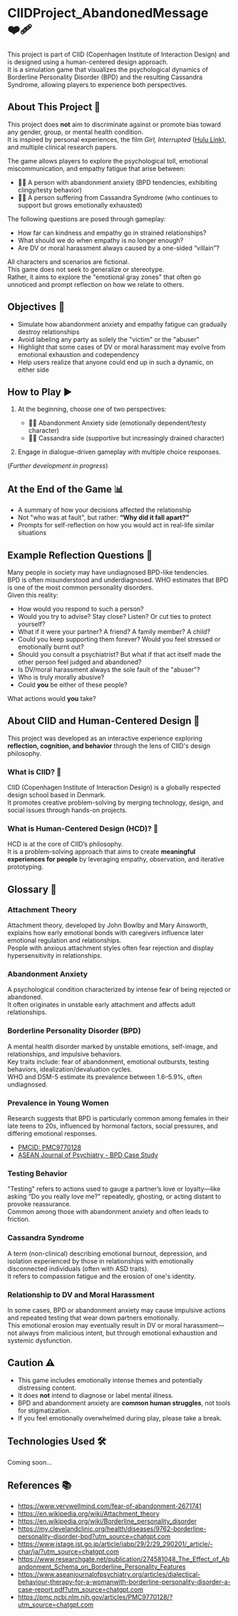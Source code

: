 # CIIDProject_AbandonedMessage ❤️‍🩹

This project is part of CIID (Copenhagen Institute of Interaction Design) and is designed using a human-centered design approach.  
It is a simulation game that visualizes the psychological dynamics of Borderline Personality Disorder (BPD) and the resulting Cassandra Syndrome, allowing players to experience both perspectives.

## About This Project 🛑

This project does **not** aim to discriminate against or promote bias toward any gender, group, or mental health condition.  
It is inspired by personal experiences, the film *Girl, Interrupted* ([Hulu Link](https://www.hulu.jp/girl-interrupted)), and multiple clinical research papers.

The game allows players to explore the psychological toll, emotional miscommunication, and empathy fatigue that arise between:

- 🧍‍♀️ A person with abandonment anxiety (BPD tendencies, exhibiting clingy/testy behavior)
- 🧍‍♂️ A person suffering from Cassandra Syndrome (who continues to support but grows emotionally exhausted)

The following questions are posed through gameplay:

- How far can kindness and empathy go in strained relationships?
- What should we do when empathy is no longer enough?
- Are DV or moral harassment always caused by a one-sided “villain”?

All characters and scenarios are fictional.<br>
This game does not seek to generalize or stereotype.  
Rather, it aims to explore the "emotional gray zones" that often go unnoticed and prompt reflection on how we relate to others.

## Objectives 🎯

- Simulate how abandonment anxiety and empathy fatigue can gradually destroy relationships
- Avoid labeling any party as solely the "victim" or the "abuser"
- Highlight that some cases of DV or moral harassment may evolve from emotional exhaustion and codependency
- Help users realize that anyone could end up in such a dynamic, on either side

## How to Play ▶️

1. At the beginning, choose one of two perspectives:
   - 🧍‍♀️ Abandonment Anxiety side (emotionally dependent/testy character)
   - 🧍‍♂️ Cassandra side (supportive but increasingly drained character)

2. Engage in dialogue-driven gameplay with multiple choice responses.

(*Further development in progress*)

## At the End of the Game 📊

- A summary of how your decisions affected the relationship
- Not "who was at fault", but rather: **“Why did it fall apart?”**
- Prompts for self-reflection on how you would act in real-life similar situations

## Example Reflection Questions 💬

Many people in society may have undiagnosed BPD-like tendencies.  
BPD is often misunderstood and underdiagnosed. WHO estimates that BPD is one of the most common personality disorders.  
Given this reality:

- How would you respond to such a person?
- Would you try to advise? Stay close? Listen? Or cut ties to protect yourself?
- What if it were your partner? A friend? A family member? A child?
- Could you keep supporting them forever? Would you feel stressed or emotionally burnt out?
- Should you consult a psychiatrist? But what if that act itself made the other person feel judged and abandoned?
- Is DV/moral harassment always the sole fault of the "abuser"?
- Who is truly morally abusive?
- Could **you** be either of these people?

What actions would **you** take?

## About CIID and Human-Centered Design 🧠

This project was developed as an interactive experience exploring **reflection, cognition, and behavior** through the lens of CIID's design philosophy.

### What is CIID? 🎨

CIID (Copenhagen Institute of Interaction Design) is a globally respected design school based in Denmark.  
It promotes creative problem-solving by merging technology, design, and social issues through hands-on projects.

### What is Human-Centered Design (HCD)? 👥

HCD is at the core of CIID’s philosophy.  
It is a problem-solving approach that aims to create **meaningful experiences for people** by leveraging empathy, observation, and iterative prototyping.

## Glossary 📖

### Attachment Theory

Attachment theory, developed by John Bowlby and Mary Ainsworth, explains how early emotional bonds with caregivers influence later emotional regulation and relationships.  
People with anxious attachment styles often fear rejection and display hypersensitivity in relationships.

### Abandonment Anxiety

A psychological condition characterized by intense fear of being rejected or abandoned.  
It often originates in unstable early attachment and affects adult relationships.

### Borderline Personality Disorder (BPD)

A mental health disorder marked by unstable emotions, self-image, and relationships, and impulsive behaviors.  
Key traits include: fear of abandonment, emotional outbursts, testing behaviors, idealization/devaluation cycles.  
WHO and DSM-5 estimate its prevalence between 1.6–5.9%, often undiagnosed.

### Prevalence in Young Women

Research suggests that BPD is particularly common among females in their late teens to 20s, influenced by hormonal factors, social pressures, and differing emotional responses.

- [PMCID: PMC9770128](https://pmc.ncbi.nlm.nih.gov/articles/PMC9770128/?utm_source=chatgpt.com)
- [ASEAN Journal of Psychiatry - BPD Case Study](https://www.aseanjournalofpsychiatry.org/articles/dialectical-behaviour-therapy-for-a-womanwith-borderline-personality-disorder-a-case-report.pdf?utm_source=chatgpt.com)

### Testing Behavior

"Testing" refers to actions used to gauge a partner’s love or loyalty—like asking “Do you really love me?” repeatedly, ghosting, or acting distant to provoke reassurance.  
Common among those with abandonment anxiety and often leads to friction.

### Cassandra Syndrome

A term (non-clinical) describing emotional burnout, depression, and isolation experienced by those in relationships with emotionally disconnected individuals (often with ASD traits).  
It refers to compassion fatigue and the erosion of one's identity.

### Relationship to DV and Moral Harassment

In some cases, BPD or abandonment anxiety may cause impulsive actions and repeated testing that wear down partners emotionally.  
This emotional erosion may eventually result in DV or moral harassment—not always from malicious intent, but through emotional exhaustion and systemic dysfunction.

## Caution ⚠️

- This game includes emotionally intense themes and potentially distressing content.
- It does **not** intend to diagnose or label mental illness.
- BPD and abandonment anxiety are **common human struggles**, not tools for stigmatization.
- If you feel emotionally overwhelmed during play, please take a break.

## Technologies Used 🛠️

Coming soon...

## References 📚

- https://www.verywellmind.com/fear-of-abandonment-2671741  
- https://en.wikipedia.org/wiki/Attachment_theory  
- https://en.wikipedia.org/wiki/Borderline_personality_disorder  
- https://my.clevelandclinic.org/health/diseases/9762-borderline-personality-disorder-bpd?utm_source=chatgpt.com  
- https://www.jstage.jst.go.jp/article/jabp/29/2/29_290201/_article/-char/ja/?utm_source=chatgpt.com  
- https://www.researchgate.net/publication/274581048_The_Effect_of_Abandonment_Schema_on_Borderline_Personality_Features  
- https://www.aseanjournalofpsychiatry.org/articles/dialectical-behaviour-therapy-for-a-womanwith-borderline-personality-disorder-a-case-report.pdf?utm_source=chatgpt.com  
- https://pmc.ncbi.nlm.nih.gov/articles/PMC9770128/?utm_source=chatgpt.com  
